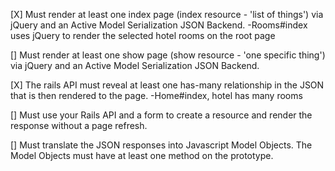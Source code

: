 [X] Must render at least one index page (index resource - 'list of things') via jQuery and an Active Model Serialization JSON Backend.
  -Rooms#index uses jQuery to render the selected hotel rooms on the root page

[] Must render at least one show page (show resource - 'one specific thing') via jQuery and an Active Model Serialization JSON Backend.


[X] The rails API must reveal at least one has-many relationship in the JSON that is then rendered to the page.
  -Home#index, hotel has many rooms

[] Must use your Rails API and a form to create a resource and render the response without a page refresh.


[] Must translate the JSON responses into Javascript Model Objects. The Model Objects must have at least one method on the prototype.
